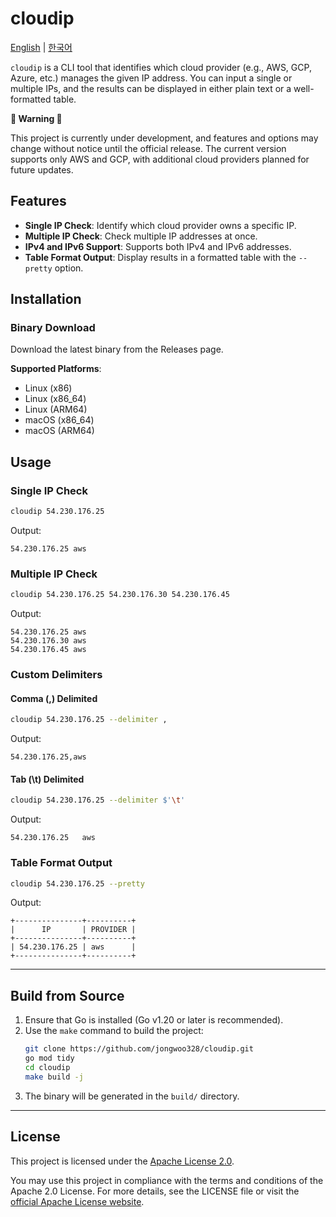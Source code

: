 # cloudip

[English](./README.md) | [한국어](./docs/README_ko.md)

`cloudip` is a CLI tool that identifies which cloud provider (e.g., AWS, GCP, Azure, etc.) manages the given IP address. You can input a single or multiple IPs, and the results can be displayed in either plain text or a well-formatted table.

**🚨 Warning 🚨**

This project is currently under development, and features and options may change without notice until the official release. The current version supports only AWS and GCP, with additional cloud providers planned for future updates.


## Features
- **Single IP Check**: Identify which cloud provider owns a specific IP.
- **Multiple IP Check**: Check multiple IP addresses at once.
- **IPv4 and IPv6 Support**: Supports both IPv4 and IPv6 addresses.
- **Table Format Output**: Display results in a formatted table with the `--pretty` option.


## Installation
### Binary Download
Download the latest binary from the Releases page.

**Supported Platforms**:
- Linux (x86)
- Linux (x86_64)
- Linux (ARM64)
- macOS (x86_64)
- macOS (ARM64)


## Usage
### Single IP Check
```zsh
cloudip 54.230.176.25
```
Output:
```
54.230.176.25 aws
```

### Multiple IP Check
```zsh
cloudip 54.230.176.25 54.230.176.30 54.230.176.45
```
Output:
```
54.230.176.25 aws
54.230.176.30 aws
54.230.176.45 aws
```

### Custom Delimiters
#### Comma (,) Delimited
```zsh
cloudip 54.230.176.25 --delimiter ,
```
Output:
```
54.230.176.25,aws
```

#### Tab (\t) Delimited
```zsh
cloudip 54.230.176.25 --delimiter $'\t'
```
Output:
```
54.230.176.25   aws
```

### Table Format Output
```zsh
cloudip 54.230.176.25 --pretty
```
Output:
```
+---------------+----------+
|      IP       | PROVIDER |
+---------------+----------+
| 54.230.176.25 | aws      |
+---------------+----------+
```

---

## Build from Source
1. Ensure that Go is installed (Go v1.20 or later is recommended).
2. Use the `make` command to build the project:
   ```zsh
   git clone https://github.com/jongwoo328/cloudip.git
   go mod tidy
   cd cloudip
   make build -j
   ```
3. The binary will be generated in the `build/` directory.

---

## License
This project is licensed under the [Apache License 2.0](./LICENSE).

You may use this project in compliance with the terms and conditions of the Apache 2.0 License. For more details, see the LICENSE file or visit the [official Apache License website](http://www.apache.org/licenses/LICENSE-2.0).
